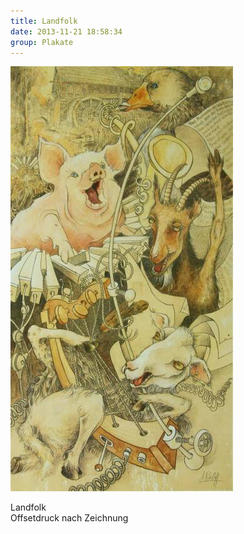 ```yaml
---
title: Landfolk
date: 2013-11-21 18:58:34
group: Plakate
---
```

![Landfolk](/img/plakate/landfolk.jpg)

Landfolk<br>
Offsetdruck nach Zeichnung
